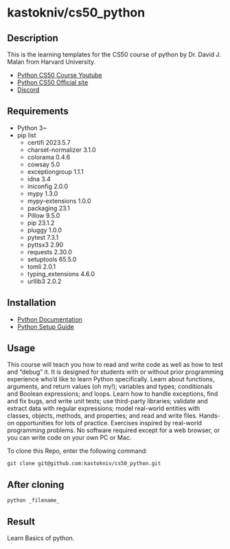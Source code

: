 # kastokniv/cs50_python

## Description

This is the learning templates for the CS50 course of python by Dr. David J. Malan from Harvard University.

- [Python CS50 Course Youtube](https://www.youtube.com/playlist?list=PLhQjrBD2T3817j24-GogXmWqO5Q5vYy0V)
- [Python CS50 Official site](https://cs50.harvard.edu/python/2022/)
- [Discord](https://discord.com/invite/cs50)

## Requirements

- Python 3~
- pip list
  - certifi 2023.5.7
  - charset-normalizer 3.1.0
  - colorama 0.4.6
  - cowsay 5.0
  - exceptiongroup 1.1.1
  - idna 3.4
  - iniconfig 2.0.0
  - mypy 1.3.0
  - mypy-extensions 1.0.0
  - packaging 23.1
  - Pillow 9.5.0
  - pip 23.1.2
  - pluggy 1.0.0
  - pytest 7.3.1
  - pyttsx3 2.90
  - requests 2.30.0
  - setuptools 65.5.0
  - tomli 2.0.1
  - typing_extensions 4.6.0
  - urllib3 2.0.2

## Installation

- [Python Documentation](https://docs.python.org/3.10/)
- [Python Setup Guide](https://www.python.org/downloads/)

## Usage

This course will teach you how to read and write code as well as how to test and “debug” it. It is designed for students with or without prior programming experience who’d like to learn Python specifically. Learn about functions, arguments, and return values (oh my!); variables and types; conditionals and Boolean expressions; and loops. Learn how to handle exceptions, find and fix bugs, and write unit tests; use third-party libraries; validate and extract data with regular expressions; model real-world entities with classes, objects, methods, and properties; and read and write files. Hands-on opportunities for lots of practice. Exercises inspired by real-world programming problems. No software required except for a web browser, or you can write code on your own PC or Mac.

To clone this Repo, enter the following command:

```
git clone git@github.com:kastokniv/cs50_python.git
```

## After cloning

```
python _filename_
```

## Result

Learn Basics of python.
